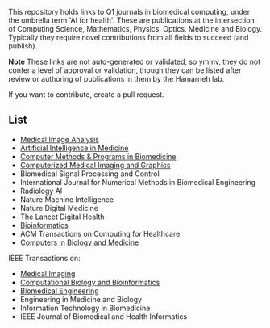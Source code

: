 This repository holds links to Q1 journals in biomedical computing, under the umbrella term 'AI for health'. 
These are publications at the intersection of Computing Science, Mathematics, Physics, Optics, Medicine and Biology. 
Typically they require novel contributions from all fields to succeed (and publish).

**Note**
These links are not auto-generated or validated, so ymmv, they do not confer a level of approval or validation, though they can be listed after review or authoring of publications in them by the Hamarneh lab.

If you want to contribute, create a pull request.

## List

- [Medical Image Analysis](https://www.sciencedirect.com/journal/medical-image-analysis)
- [Artificial Intelligence in Medicine](https://www.sciencedirect.com/journal/artificial-intelligence-in-medicine)
- [Computer Methods & Programs in Biomedicine](https://www.sciencedirect.com/journal/computer-methods-and-programs-in-biomedicine)
- [Computerized Medical Imaging and Graphics](https://www.sciencedirect.com/journal/computerized-medical-imaging-and-graphics)
- Biomedical Signal Processing and Control
- International Journal for Numerical Methods in Biomedical Engineering
- Radiology AI
- Nature Machine Intelligence
- Nature Digital Medicine
- The Lancet Digital Health 
- [Bioinformatics](https://academic.oup.com/bioinformatics)
- ACM Transactions on Computing for Healthcare
- [Computers in Biology and Medicine](https://www.sciencedirect.com/journal/computers-in-biology-and-medicine)

IEEE Transactions on:
- [Medical Imaging](https://ieeexplore.ieee.org/xpl/RecentIssue.jsp?punumber=42)
- [Computational Biology and Bioinformatics](https://ieeexplore.ieee.org/xpl/RecentIssue.jsp?punumber=8857)
- [Biomedical Engineering](https://ieeexplore.ieee.org/xpl/RecentIssue.jsp?punumber=10)
- Engineering in Medicine and Biology
- Information Technology in Biomedicine
- IEEE Journal of Biomedical and Health Informatics
